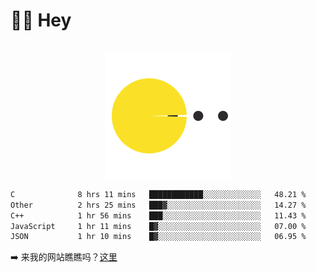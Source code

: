 
# 👋🏻 Hey
<div align="center">
	<br>
	<img src="https://raw.githubusercontent.com/Aniket965/Aniket965/master/pacman.svg?sanitize=true" width="200" height="200">
	<br>
</div>

<!--START_SECTION:waka-->

```txt
C              8 hrs 11 mins   ████████████░░░░░░░░░░░░░   48.21 %
Other          2 hrs 25 mins   ███▓░░░░░░░░░░░░░░░░░░░░░   14.27 %
C++            1 hr 56 mins    ███░░░░░░░░░░░░░░░░░░░░░░   11.43 %
JavaScript     1 hr 11 mins    █▓░░░░░░░░░░░░░░░░░░░░░░░   07.00 %
JSON           1 hr 10 mins    █▓░░░░░░░░░░░░░░░░░░░░░░░   06.95 %
```

<!--END_SECTION:waka-->

 ➡️  来我的网站瞧瞧吗？[这里](https://www.shaolongfei.com)
